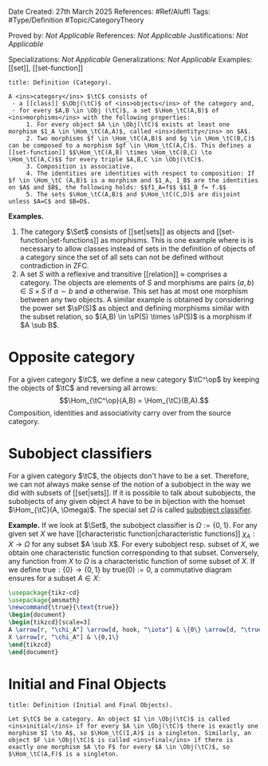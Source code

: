 <div class="topSpace"></div>

Date Created: 27th March 2025
References: #Ref/Aluffi 
Tags: #Type/Definition #Topic/CategoryTheory

Proved by: <i>Not Applicable</i>
References: <i>Not Applicable</i>
Justifications: <i>Not Applicable</i>

Specializations: <i>Not Applicable</i>
Generalizations: <i>Not Applicable</i>
Examples: [[set]], [[set-function]]

``` ad-Definition
title: Definition (Category).

A <ins>category</ins> $\tC$ consists of
 - a [[class]] $\Obj(\tC)$ of <ins>objects</ins> of the category and,
 - for every $A,B \in \Obj (\tC)$, a set $\Hom_\tC(A,B)$ of <ins>morphisms</ins> with the following properties:
	 1. For every object $A \in \Obj(\tC)$ exists at least one morphism $1_A \in \Hom_\tC(A,A)$, called <ins>identity</ins> on $A$.
	 2. Two morphisms $f \in \Hom_\tC(A,B)$ and $g \in \Hom_\tC(B,C)$ can be composed to a morphism $gf \in \Hom_\tC(A,C)$. This defines a [[set-function]] $$\Hom_\tC(A,B) \times \Hom_\tC(B,C) \to \Hom_\tC(A,C)$$ for every triple $A,B,C \in \Obj(\tC)$.
	 3. Composition is associative.
	 4. The identities are identities with respect to composition: If $f \in \Hom_\tC (A,B)$ is a morphism and $1_A, 1_B$ are the identities on $A$ and $B$, the following holds: $$f1_A=f$$ $$1_B f= f.$$
	 5. The sets $\Hom_\tC(A,B)$ and $\Hom_\tC(C,D)$ are disjoint unless $A=C$ and $B=D$.

```
**Examples.**
1. The category $\Set$ consists of [[set|sets]] as objects and [[set-function|set-functions]] as morphisms. This is one example where is is necessary to allow classes instead of sets in the definition of objects of a category since the set of all sets can not be defined without contradiction in ZFC.
2. A set $S$ with a reflexive and transitive [[relation]] $\approx$ comprises a category. The objects are elements of $S$ and morphisms are pairs $(a,b) \in S \times S$ if $a \sim b$ and $\emptyset$ otherwise. This set has at most one morphism between any two objects. A similar example is obtained by considering the power set $\sP(S)$ as object and defining morphisms similar with the subset relation, so $(A,B) \in \sP(S) \times \sP(S)$ is a morphism if $A \sub B$. 

# Opposite category

For a given category $\tC$, we define a new category $\tC^\op$ by keeping the objects of $\tC$ and reversing all arrows: $$\Hom_{\tC^\op}(A,B) = \Hom_{\tC}(B,A).$$ Composition, identities and associativity carry over from the source category.

# Subobject classifiers

For a given category $\tC$, the objects don't have to be a set. Therefore, we can not always make sense of the notion of a subobject in the way we did with subsets of [[set|sets]]. If it is possible to talk about subobjects, the subobjects of any given object $A$ have to be in bijection with the homset $\Hom_{\tC}(A, \Omega)$. The special set $\Omega$ is called <ins>subobject classifier</ins>.

**Example.**
If we look at $\Set$, the subobject classifier is $\Omega := \{0,1\}$. For any given set $X$ we have [[characteristic function|characteristic functions]] $\chi_A: X \to \Omega$ for any subset $A \sub X$.  For every subobject resp. subset of $X$, we obtain one characteristic function corresponding to that subset. Conversely, any function from $X$ to $\Omega$ is a characteristic function of some subset of $X$. If we define $\text{true}: \{0\} \to \{0,1\}$ by $\text{true}(0):=0$, a commutative diagram ensures for a subset $A \in X$:
```tikz
\usepackage{tikz-cd}
\usepackage{amsmath}
\newcommand{\true}{\text{true}}
\begin{document}
\begin{tikzcd}[scale=3]
A \arrow[r, "\chi_A"] \arrow[d, hook, "\iota"] & \{0\} \arrow[d, "\true"]\\
X \arrow[r, "\chi_A"] & \{0,1\}
\end{tikzcd}
\end{document}
```

# Initial and Final Objects

``` ad-Definition
title: Definition (Initial and Final Objects).

Let $\tC$ be a category. An object $I \in \Obj(\tC)$ is called <ins>initial</ins> if for every $A \in \Obj(\tC)$ there is exactly one morphism $I \to A$, so $\Hom_\tC(I,A)$ is a singleton. Similarly, an object $F \in \Obj(\tC)$ is called <ins>final</ins> if there is exactly one morphism $A \to F$ for every $A \in \Obj(\tC)$, so $\Hom_\tC(A,F)$ is a singleton.

```